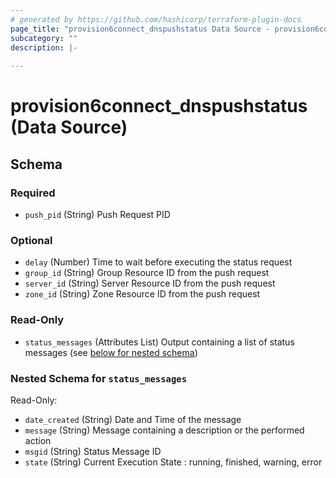 ```yaml
---
# generated by https://github.com/hashicorp/terraform-plugin-docs
page_title: "provision6connect_dnspushstatus Data Source - provision6connect"
subcategory: ""
description: |-
  
---
```


# provision6connect_dnspushstatus (Data Source)





<!-- schema generated by tfplugindocs -->
## Schema

### Required

- `push_pid` (String) Push Request PID

### Optional

- `delay` (Number) Time to wait before executing the status request
- `group_id` (String) Group Resource ID from the push request
- `server_id` (String) Server Resource ID from the push request
- `zone_id` (String) Zone Resource ID from the push request

### Read-Only

- `status_messages` (Attributes List) Output containing a list of status messages (see [below for nested schema](#nestedatt--status_messages))

<a id="nestedatt--status_messages"></a>
### Nested Schema for `status_messages`

Read-Only:

- `date_created` (String) Date and Time of the message
- `message` (String) Message containing a description or the performed action
- `msgid` (String) Status Message ID
- `state` (String) Current Execution State : running, finished, warning, error


